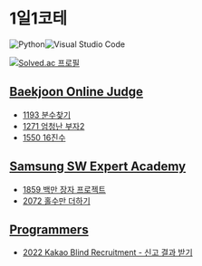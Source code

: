 # 1일1코테

![Python](https://img.shields.io/badge/python-3670A0?style=for-the-badge&logo=python&logoColor=ffdd54)![Visual Studio Code](https://img.shields.io/badge/Visual%20Studio%20Code-0078d7.svg?style=for-the-badge&logo=visual-studio-code&logoColor=white)

[![Solved.ac
프로필](http://mazassumnida.wtf/api/v2/generate_badge?boj=kisagge)](https://solved.ac/kisagge)

## [Baekjoon Online Judge](https://www.acmicpc.net/)

- [1193 분수찾기](BOJ/1193.py)
- [1271 엄청난 부자2](BOJ/1271.py)
- [1550 16진수](BOJ/1550.py)

## [Samsung SW Expert Academy](https://swexpertacademy.com/main/main.do)

- [1859 백만 장자 프로젝트](Samsung%20SW%20Expert%20Academy/1859.py)
- [2072 홀수만 더하기](Samsung%20SW%20Expert%20Academy/2072.py)

## [Programmers](https://programmers.co.kr/learn/challenges?tab=all_challenges)

- [2022 Kakao Blind Recruitment - 신고 결과 받기](Programmers/2022KakaoBlindRecruitment.py)
